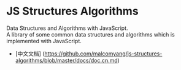 # JS Structures Algorithms
Data Structures and Algorithms with JavaScript.<br/>
A library of some common data structures and algorithms which is implemented with JavaScript.

+ [中文文档] (https://github.com/malcomyang/js-structures-algorithms/blob/master/docs/doc.cn.md)
